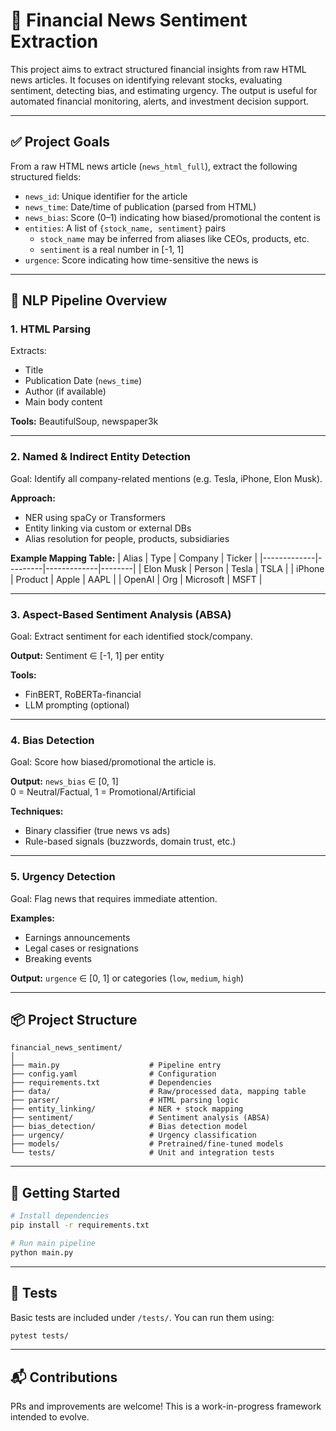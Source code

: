 # 🧠 Financial News Sentiment Extraction

This project aims to extract structured financial insights from raw HTML news articles. It focuses on identifying relevant stocks, evaluating sentiment, detecting bias, and estimating urgency. The output is useful for automated financial monitoring, alerts, and investment decision support.

---

## ✅ Project Goals

From a raw HTML news article (`news_html_full`), extract the following structured fields:

- `news_id`: Unique identifier for the article
- `news_time`: Date/time of publication (parsed from HTML)
- `news_bias`: Score (0–1) indicating how biased/promotional the content is
- `entities`: A list of `{stock_name, sentiment}` pairs
  - `stock_name` may be inferred from aliases like CEOs, products, etc.
  - `sentiment` is a real number in [-1, 1]
- `urgence`: Score indicating how time-sensitive the news is

---

## 🧠 NLP Pipeline Overview

### 1. HTML Parsing
Extracts:
- Title
- Publication Date (`news_time`)
- Author (if available)
- Main body content

**Tools:** BeautifulSoup, newspaper3k

---

### 2. Named & Indirect Entity Detection
Goal: Identify all company-related mentions (e.g. Tesla, iPhone, Elon Musk).

**Approach:**
- NER using spaCy or Transformers
- Entity linking via custom or external DBs
- Alias resolution for people, products, subsidiaries

**Example Mapping Table:**
| Alias       | Type    | Company     | Ticker |
|-------------|---------|-------------|--------|
| Elon Musk   | Person  | Tesla       | TSLA   |
| iPhone      | Product | Apple       | AAPL   |
| OpenAI      | Org     | Microsoft   | MSFT   |

---

### 3. Aspect-Based Sentiment Analysis (ABSA)
Goal: Extract sentiment for each identified stock/company.

**Output:** Sentiment ∈ [-1, 1] per entity

**Tools:**
- FinBERT, RoBERTa-financial
- LLM prompting (optional)

---

### 4. Bias Detection
Goal: Score how biased/promotional the article is.

**Output:** `news_bias` ∈ [0, 1]  
0 = Neutral/Factual, 1 = Promotional/Artificial

**Techniques:**
- Binary classifier (true news vs ads)
- Rule-based signals (buzzwords, domain trust, etc.)

---

### 5. Urgency Detection
Goal: Flag news that requires immediate attention.

**Examples:**
- Earnings announcements
- Legal cases or resignations
- Breaking events

**Output:** `urgence` ∈ [0, 1] or categories (`low`, `medium`, `high`)

---

## 📦 Project Structure

```
financial_news_sentiment/
│
├── main.py                    # Pipeline entry
├── config.yaml                # Configuration
├── requirements.txt           # Dependencies
├── data/                      # Raw/processed data, mapping table
├── parser/                    # HTML parsing logic
├── entity_linking/            # NER + stock mapping
├── sentiment/                 # Sentiment analysis (ABSA)
├── bias_detection/            # Bias detection model
├── urgency/                   # Urgency classification
├── models/                    # Pretrained/fine-tuned models
└── tests/                     # Unit and integration tests
```

---

## 🚀 Getting Started

```bash
# Install dependencies
pip install -r requirements.txt

# Run main pipeline
python main.py
```

---

## 🧪 Tests

Basic tests are included under `/tests/`. You can run them using:

```bash
pytest tests/
```

---

## 📬 Contributions

PRs and improvements are welcome! This is a work-in-progress framework intended to evolve.


